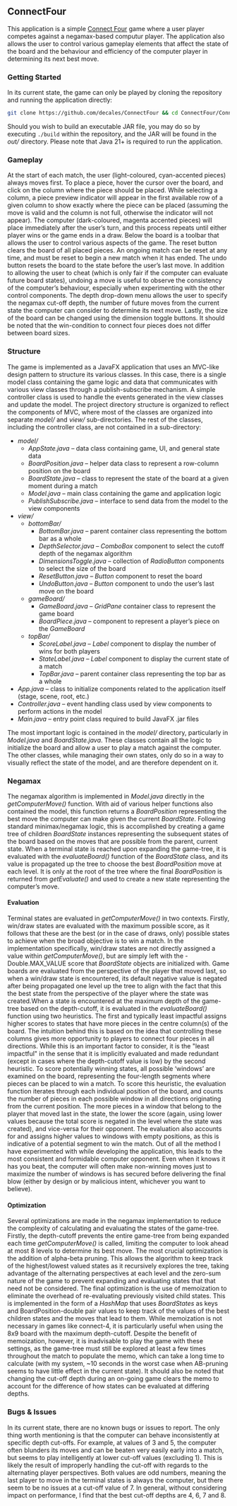 ## ConnectFour

This application is a simple [Connect Four](https://en.wikipedia.org/wiki/Connect_Four) game where a user player competes against a negamax-based computur player. The application also allows the user to control various gameplay elements that affect the state of the
board and the behaviour and efficiency of the computer player in determining its next best move.

### Getting Started
In its current state, the game can only be played by cloning the repository and running the application directly:

```bash
git clone https://github.com/decales/ConnectFour && cd ConnectFour/ConnectFour && ./run
```
Should you wish to build an executable JAR file, you may do so by executing ```./build``` within the repository, and the
JAR will be found in the *out/* directory. Please note that Java 21+ is required to run the application.

### Gameplay

At the start of each match, the user (light-coloured, cyan-accented pieces) always moves first. To place a piece,
hover the cursor over the board, and click on the column where the piece should be placed. While selecting a
column, a piece preview indicator will appear in the first available row of a given column to show exactly where
the piece can be placed (assuming the move is valid and the column is not full, otherwise the indicator will not
appear). The computer (dark-coloured, magenta accented pieces) will place immediately after the user’s turn,
and this process repeats until either player wins or the game ends in a draw.
Below the board is a toolbar that allows the user to control various aspects of the game. The reset button clears
the board of all placed pieces. An ongoing match can be reset at any time, and must be reset to begin a new
match when it has ended. The undo button resets the board to the state before the user’s last move. In addition to
allowing the user to cheat (which is only fair if the computer can evaluate future board states), undoing a move is
useful to observe the consistency of the computer’s behaviour, especially when experimenting with the other
control components. The depth drop-down menu allows the user to specify the negamax cut-off depth, the
number of future moves from the current state the computer can consider to determine its next move. Lastly, the
size of the board can be changed using the dimension toggle buttons. It should be noted that the win-condition to
connect four pieces does not differ between board sizes.

### Structure

The game is implemented as a JavaFX application that uses an MVC-like design pattern to structure its various classes. In this case, there is a single model class containing the game logic and data that communicates with various view classes through a publish-subscribe mechanism. A simple controller class is used to handle the events generated in the view classes and update the model. The project directory structure is organized to reflect the components of MVC, where most of the classes are organized into separate *model/* and *view/* sub-directories. The rest of the classes, including the controller class, are not contained in a sub-directory:

- *model/*
    - *AppState.java* – data class containing game, UI, and general state data
    - *BoardPosition.java* – helper data class to represent a row-column position on the board
    - *BoardState.java* – class to represent the state of the board at a given moment during a match
    - *Model.java* – main class containing the game and application logic
    - *PublishSubscribe.java* – interface to send data from the model to the view components
- *view/*
    - *bottomBar/*
        - *BottomBar.java* – parent container class representing the bottom bar as a whole
        - *DepthSelector.java* – *ComboBox* component to select the cutoff depth of the negamax algorithm
        - *DimensionsToggle.java* – collection of *RadioButton* components to select the size of the board
        - *ResetButton.java* – *Button* component to reset the board
        - *UndoButton.java* – *Button* component to undo the user’s last move on the board
    - *gameBoard/*
        - *GameBoard.java* – *GridPane* container class to represent the game board
        - *BoardPiece.java* – component to represent a player’s piece on the *GameBoard*
    - *topBar/*
        - *ScoreLabel.java* – *Label* component to display the number of wins for both players
        - *StateLabel.java* – *Label* component to display the current state of a match
        - *TopBar.java* – parent container class representing the top bar as a whole
- *App.java* – class to initialize components related to the application itself (stage, scene, root, etc.)
- *Controller.java* – event handling class used by view components to perform actions in the model
- *Main.java* – entry point class required to build JavaFX .jar files

The most important logic is contained in the *model/* directory, particularly in *Model.java* and *BoardState.java*.
These classes contain all the logic to initialize the board and allow a user to play a match against the computer.
The other classes, while managing their own states, only do so in a way to visually reflect the state of the model,
and are therefore dependent on it.

### Negamax

The negamax algorithm is implemented in *Model.java* directly in the *getComputerMove()* function. With aid of
various helper functions also contained the model, this function returns a *BoardPosition* representing the best
move the computer can make given the current *BoardState*. Following standard minimax/negamax logic, this is
accomplished by creating a game tree of children *BoardState* instances representing the subsequent states of the
board based on the moves that are possible from the parent, current state. When a terminal state is reached upon
expanding the game-tree, it is evaluated with the *evaluateBoard()* function of the *BoardState* class, and its value
is propagated up the tree to choose the best *BoardPosition* move at each level. It is only at the root of the tree
where the final *BoardPosition* is returned from *getEvaluate()* and used to create a new state representing the
computer’s move.

#### Evaluation

Terminal states are evaluated in *getComputerMove()* in two contexts. Firstly, win/draw states are evaluated with
the maximum possible score, as it follows that these are the best (or in the case of draws, only) possible states to
achieve when the broad objective is to win a match. In the implementation specifically, win/draw states are not
directly assigned a value within *getComputerMove()*, but are simply left with the -Double.MAX_VALUE score
that *BoardState* objects are initialized with. Game boards are evaluated from the perspective of the player that
moved last, so when a win/draw state is encountered, its default negative value is negated after being propagated
one level up the tree to align with the fact that this the best state from the perspective of the player where the
state was created.When a state is encountered at the maximum depth of the game-tree based on the depth-cutoff, it is evaluated in
the *evaluateBoard()* function using two heuristics. The first and typically least impactful assigns higher scores to
states that have more pieces in the centre column(s) of the board. The intuition behind this is based on the idea
that controlling these columns gives more opportunity to players to connect four pieces in all directions. While
this is an important factor to consider, it is the "least impactful" in the sense that it is implicitly evaluated and
made redundant (except in cases where the depth-cutoff value is low) by the second heuristic. To score
potentially winning states, all possible ‘windows’ are examined on the board, representing the four-length
segments where pieces can be placed to win a match. To score this heuristic, the evaluation function iterates
through each individual position of the board, and counts the number of pieces in each possible window in all
directions originating from the current position. The more pieces in a window that belong to the player that
moved last in the state, the lower the score (again, using lower values because the total score is negated in the
level where the state was created), and vice-versa for their opponent. The evaluation also accounts for and
assigns higher values to windows with empty positions, as this is indicative of a potential segment to win the
match. Out of all the method I have experimented with while developing the application, this leads to the most
consistent and formidable computer opponent. Even when it knows it has you beat, the computer will often make
non-winning moves just to maximize the number of windows is has secured before delivering the final blow
(either by design or by malicious intent, whichever you want to believe).

#### Optimization

Several optimizations are made in the negamax implementation to reduce the complexity of calculating and
evaluating the states of the game-tree. Firstly, the depth-cutoff prevents the entire game-tree from being
expanded each time *getComputerMove()* is called, limiting the computer to look ahead at most 8 levels to
determine its best move. The most crucial optimization is the addition of alpha-beta pruning. This allows the
algorithm to keep track of the highest/lowest valued states as it recursively explores the tree, taking advantage of
the alternating perspectives at each level and the zero-sum nature of the game to prevent expanding and
evaluating states that that need not be considered. The final optimization is the use of memoization to eliminate
the overhead of re-evaluating previously visited child states. This is implemented in the form of a *HashMap* that
uses *BoardStates* as keys and BoardPosition-double pair values to keep track of the values of the best children
states and the moves that lead to them. While memoization is not necessary in games like connect-4, it is
particularly useful when using the 8x9 board with the maximum depth-cutoff. Despite the benefit of
memoization, however, it is inadvisable to play the game with these settings, as the game-tree must still be
explored at least a few times throughout the match to populate the memo, which can take a long time to calculate
(with my system, ~10 seconds in the worst case when AB-pruning seems to have little effect in the current state).
It should also be noted that changing the cut-off depth during an on-going game clears the memo to account for
the difference of how states can be evaluated at differing depths.

### Bugs & Issues

In its current state, there are no known bugs or issues to report. The only thing worth mentioning is that the
computer can behave inconsistently at specific depth cut-offs. For example, at values of 3 and 5, the computer
often blunders its moves and can be beaten very easily early into a match, but seems to play intelligently at lower
cut-off values (excluding 1). This is likely the result of improperly handling the cut-off with regards to the
alternating player perspectives. Both values are odd numbers, meaning the last player to move in the terminal
states is always the computer, but there seem to be no issues at a cut-off value of 7. In general, without
considering impact on performance, I find that the best cut-off depths are 4, 6, 7 and 8.


